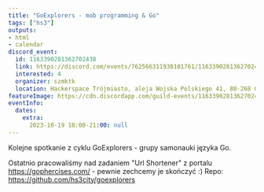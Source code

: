 ```yaml
---
title: "GoExplorers - mob programming & Go"
tags: ["hs3"]
outputs:
- html
- calendar
discord_event:
  id: 1163390281362702438
  link: https://discord.com/events/762566311930101761/1163390281362702438
  interested: 4
  organizer: szmktk
  location: Hackerspace Trójmiasto, aleja Wojska Polskiego 41, 80-268 Gdańsk
featureImage: https://cdn.discordapp.com/guild-events/1163390281362702438/df11850547073c92ee92f7296bb788c7.png?size=1024
eventInfo:
  dates:
    extra:
      2023-10-19 18:00-21:00: null
---
```

Kolejne spotkanie z cyklu GoExplorers - grupy samonauki języka Go.

Ostatnio pracowaliśmy nad zadaniem "Url Shortener" z portalu https://gophercises.com/ - pewnie zechcemy je skończyć :)
Repo: https://github.com/hs3city/goexplorers
